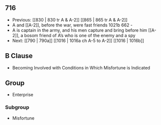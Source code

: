 ## 716
- Previous: [[830 | 830 tr A &amp; A-2]] [[865 | 865 tr A &amp; A-2]] 
- A and [[A-2]], before the war, were fast friends 1021b 662 -
- A is captain in the army, and his men capture and bring before him [[A-2]], a bosom friend of A’s who is one of the enemy and a spy
- Next: [[790 | 790a]] [[1016 | 1016a ch A-5 to A-2]] [[1016 | 1016b]] 

## B Clause
- Becoming Involved with Conditions in Which Misfortune is Indicated

## Group
- Enterprise

### Subgroup
- Misfortune

